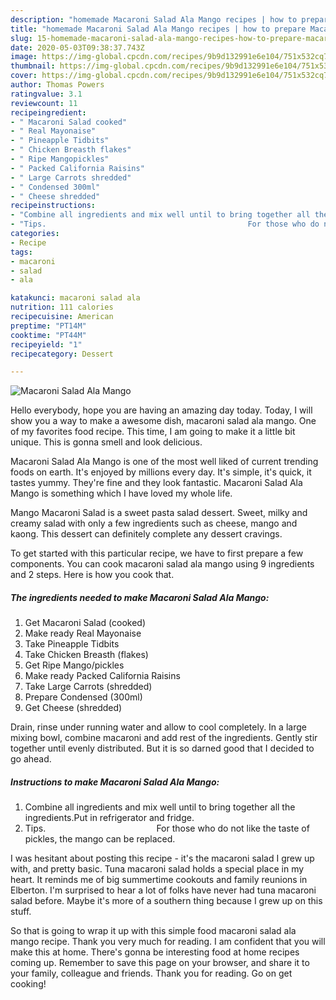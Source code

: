 ```yaml
---
description: "homemade Macaroni Salad Ala Mango recipes | how to prepare Macaroni Salad Ala Mango"
title: "homemade Macaroni Salad Ala Mango recipes | how to prepare Macaroni Salad Ala Mango"
slug: 15-homemade-macaroni-salad-ala-mango-recipes-how-to-prepare-macaroni-salad-ala-mango
date: 2020-05-03T09:38:37.743Z
image: https://img-global.cpcdn.com/recipes/9b9d132991e6e104/751x532cq70/macaroni-salad-ala-mango-recipe-main-photo.jpg
thumbnail: https://img-global.cpcdn.com/recipes/9b9d132991e6e104/751x532cq70/macaroni-salad-ala-mango-recipe-main-photo.jpg
cover: https://img-global.cpcdn.com/recipes/9b9d132991e6e104/751x532cq70/macaroni-salad-ala-mango-recipe-main-photo.jpg
author: Thomas Powers
ratingvalue: 3.1
reviewcount: 11
recipeingredient:
- " Macaroni Salad cooked"
- " Real Mayonaise"
- " Pineapple Tidbits"
- " Chicken Breasth flakes"
- " Ripe Mangopickles"
- " Packed California Raisins"
- " Large Carrots shredded"
- " Condensed 300ml"
- " Cheese shredded"
recipeinstructions:
- "Combine all ingredients and mix well until to bring together all the ingredients.Put in refrigerator and fridge."
- "Tips.                                             For those who do not like the taste of pickles, the mango can be replaced."
categories:
- Recipe
tags:
- macaroni
- salad
- ala

katakunci: macaroni salad ala 
nutrition: 111 calories
recipecuisine: American
preptime: "PT14M"
cooktime: "PT44M"
recipeyield: "1"
recipecategory: Dessert

---
```



![Macaroni Salad Ala Mango](https://img-global.cpcdn.com/recipes/9b9d132991e6e104/751x532cq70/macaroni-salad-ala-mango-recipe-main-photo.jpg)

Hello everybody, hope you are having an amazing day today. Today, I will show you a way to make a awesome dish, macaroni salad ala mango. One of my favorites food recipe. This time, I am going to make it a little bit unique. This is gonna smell and look delicious.

Macaroni Salad Ala Mango is one of the most well liked of current trending foods on earth. It's enjoyed by millions every day. It's simple, it's quick, it tastes yummy. They're fine and they look fantastic. Macaroni Salad Ala Mango is something which I have loved my whole life.

Mango Macaroni Salad is a sweet pasta salad dessert. Sweet, milky and creamy salad with only a few ingredients such as cheese, mango and kaong. This dessert can definitely complete any dessert cravings.


To get started with this particular recipe, we have to first prepare a few components. You can cook macaroni salad ala mango using 9 ingredients and 2 steps. Here is how you cook that.

<!--inarticleads1-->

##### The ingredients needed to make Macaroni Salad Ala Mango:

1. Get  Macaroni Salad (cooked)
1. Make ready  Real Mayonaise
1. Take  Pineapple Tidbits
1. Take  Chicken Breasth (flakes)
1. Get  Ripe Mango/pickles
1. Make ready  Packed California Raisins
1. Take  Large Carrots (shredded)
1. Prepare  Condensed (300ml)
1. Get  Cheese (shredded)


Drain, rinse under running water and allow to cool completely. In a large mixing bowl, combine macaroni and add rest of the ingredients. Gently stir together until evenly distributed. But it is so darned good that I decided to go ahead. 

<!--inarticleads2-->

##### Instructions to make Macaroni Salad Ala Mango:

1. Combine all ingredients and mix well until to bring together all the ingredients.Put in refrigerator and fridge.
1. Tips.                                             For those who do not like the taste of pickles, the mango can be replaced.


I was hesitant about posting this recipe - it&#39;s the macaroni salad I grew up with, and pretty basic. Tuna macaroni salad holds a special place in my heart. It reminds me of big summertime cookouts and family reunions in Elberton. I&#39;m surprised to hear a lot of folks have never had tuna macaroni salad before. Maybe it&#39;s more of a southern thing because I grew up on this stuff. 

So that is going to wrap it up with this simple food macaroni salad ala mango recipe. Thank you very much for reading. I am confident that you will make this at home. There's gonna be interesting food at home recipes coming up. Remember to save this page on your browser, and share it to your family, colleague and friends. Thank you for reading. Go on get cooking!
